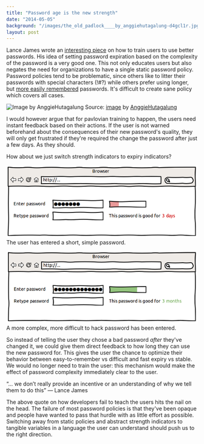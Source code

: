 ```yaml
---
title: "Password age is the new strength"
date: "2014-05-05"
background: "/images/the_old_padlock____by_anggiehutagalung-d4gcl1r.jpg"
layout: post
---
```


Lance James wrote an [interesting piece](https://securityledger.com/2014/05/is-pavlovian-password-management-the-answer/) on how to train users to use better passwords. His idea of setting password expiration based on the complexity of the password is a very good one. This not only educates users but also negates the need for organizations to have a single static password policy. Password policies tend to be problematic, since others like to litter their passwords with special characters (!#?) while others prefer using longer, but [more easily remembered](http://xkcd.com/936/) passwords. It's difficult to create sane policy which covers all cases.

![Image by&nbsp;AnggieHutagalung](https://images.squarespace-cdn.com/content/v1/52375b95e4b030ffaec4c1f9/1399280149933-KUJPGVZW8Q8741B27N7S/Image+by+AnggieHutagalung)
Source: [image](http://anggiehutagalung.deviantart.com/art/The-Old-Padlock-269325711) by [AnggieHutagalung](http://anggiehutagalung.deviantart.com/)

I would however argue that for pavlovian training to happen, the users need instant feedback based on their actions. If the user is not warned beforehand about the consequences of their new password's quality, they will only get frustrated if they're required the change the password after just a few days. As they should.

How about we just switch strength indicators to expiry indicators?

![The user has entered a short, simple password.](/images/simple-short-password.png)
The user has entered a short, simple password.


![A more complex, more difficult to hack password has been entered.](/images/not-so-simple-password.png)
A more complex, more difficult to hack password has been entered.

So instead of telling the user they chose a bad password _after_ they've changed it, we could give them direct feedback to how long they can use the new password for. This gives the user the chance to optimize their behavior between easy-to-remember vs difficult and fast expiry vs stable. We would no longer need to train the user: this mechanism would make the effect of password complexity immediately clear to the user.

 “... we don’t really provide an incentive or an understanding of why we tell them to do this”
— Lance James

The above quote on how developers fail to teach the users hits the nail on the head. The failure of most password policies is that they've been opaque and people have wanted to pass that hurdle with as little effort as possible. Switching away from static policies and abstract strength indicators to tangible variables in a language the user can understand should push us to the right direction.
